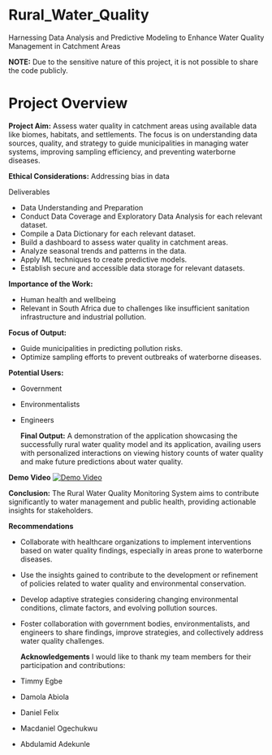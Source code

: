 # Rural_Water_Quality
Harnessing Data Analysis and Predictive Modeling to Enhance Water Quality Management in Catchment Areas

**NOTE:** Due to the sensitive nature of this project, it is not possible to share the code publicly.

# Project Overview
**Project Aim:**
Assess water quality in catchment areas using available data like biomes, habitats, and settlements. The focus is on understanding data sources, quality, and strategy to guide municipalities in managing water systems, improving sampling efficiency, and preventing waterborne diseases.

**Ethical Considerations:**
Addressing bias in data

Deliverables
- Data Understanding and Preparation
- Conduct Data Coverage and Exploratory Data Analysis for each relevant dataset.
- Compile a Data Dictionary for each relevant dataset.
- Build a dashboard to assess water quality in catchment areas.
- Analyze seasonal trends and patterns in the data.
- Apply ML techniques to create predictive models.
- Establish secure and accessible data storage for relevant datasets.

**Importance of the Work:**
- Human health and wellbeing
- Relevant in South Africa due to challenges like insufficient sanitation infrastructure and industrial pollution.

**Focus of Output:**
- Guide municipalities in predicting pollution risks.
- Optimize sampling efforts to prevent outbreaks of waterborne diseases.

**Potential Users:**
- Government
- Environmentalists
- Engineers

  **Final Output:**
A demonstration of the application showcasing the successfully rural water quality model and its application, availing users with personalized interactions on viewing history counts of water quality and make future predictions about water quality.

**Demo Video**
[![Demo Video](https://youtu.be/aiPUkykGpmY/0.jpg)](https://youtu.be/aiPUkykGpmY)

**Conclusion:**
The Rural Water Quality Monitoring System aims to contribute significantly to water management and public health, providing actionable insights for stakeholders.

**Recommendations**
- Collaborate with healthcare organizations to implement interventions based on water quality findings, especially in areas prone to waterborne diseases.
- Use the insights gained to contribute to the development or refinement of policies related to water quality and environmental conservation.
- Develop adaptive strategies considering changing environmental conditions, climate factors, and evolving pollution sources.
- Foster collaboration with government bodies, environmentalists, and engineers to share findings, improve strategies, and collectively address water quality challenges.

  **Acknowledgements**
I would like to thank my team members for their participation and contributions:
- Timmy Egbe
- Damola Abiola
- Daniel Felix
- Macdaniel Ogechukwu
- Abdulamid Adekunle

